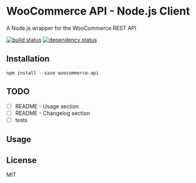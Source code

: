 # WooCommerce API - Node.js Client

A Node.js wrapper for the WooCommerce REST API

[![build status](https://secure.travis-ci.org/wc-api-node.svg)](http://travis-ci.org/wc-api-node)
[![dependency status](https://david-dm.org/wc-api-node.svg)](https://david-dm.org/wc-api-node)

## Installation

```
npm install --save woocommerce-api
```

## TODO

- [ ] README - Usage section
- [ ] README - Changelog section
- [ ] tests

## Usage

## License

MIT
